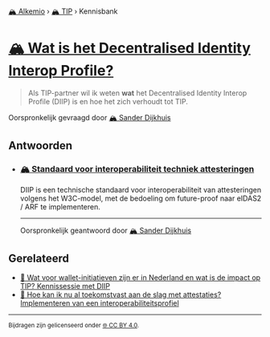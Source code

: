 [🏔️ Alkemio](https://welcome.alkem.io/) › [🏔️ TIP](https://alkem.io/tip/dashboard) › Kennisbank
# [🏔️ Wat is het Decentralised Identity Interop Profile?](https://alkem.io/tip/collaboration/watishetdecentral-4831)
>Als TIP-partner wil ik weten **wat** het Decentralised Identity Interop Profile (DIIP) is en hoe het zich verhoudt tot TIP.

Oorspronkelijk gevraagd door [🏔️ Sander Dijkhuis](https://alkem.io/user/sander-dijkhuis-3912)
## Antwoorden
- ### <a id="standaardvoorinter-108"></a> [🏔️ Standaard voor interoperabiliteit techniek attesteringen](https://alkem.io/tip/collaboration/watishetdecentral-4831/posts/standaardvoorinter-108)
  DIIP is een technische standaard voor interoperabiliteit van attesteringen volgens het W3C-model, met de bedoeling om future-proof naar eIDAS2 / ARF te implementeren.

  ***
  Oorspronkelijk geantwoord door [🏔️ Sander Dijkhuis](https://alkem.io/tip/collaboration/watishetdecentral-4831/posts/standaardvoorinter-108)

## Gerelateerd
- [📌 Wat voor wallet-initiatieven zijn er in Nederland en wat is de impact op TIP? Kennissessie met DIIP](watvoorwallet-init-2068.md#kennissessiemetdii-5708)
- [📌 Hoe kan ik nu al toekomstvast aan de slag met attestaties? Implementeren van een interoperabiliteitsprofiel](hoekaniknualtoe-5296.md#implementerenvanee-1722)
* * *
<small>Bijdragen zijn gelicenseerd onder [🌐 CC BY 4.0](https://creativecommons.org/licenses/by/4.0/deed.nl).</small>
